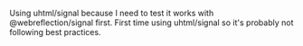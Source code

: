 Using uhtml/signal because I need to test it works with @webreflection/signal first.
First time using uhtml/signal so it's probably not following best practices.
